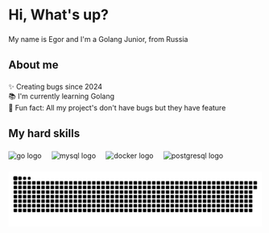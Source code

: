 <h1 align="left">Hi, What's up?</h1>

###

<p align="left">My name is Egor and I'm a Golang Junior, from Russia</p>

###

<h2 align="left">About me</h2>

###

<p align="left">✨ Creating bugs since 2024<br>📚 I'm currently learning Golang<br>🎲 Fun fact: All my project's don't have bugs but they have feature</p>

###

<h2 align="left">My hard skills</h2>

###

<div align="left">
  <img src="https://cdn.jsdelivr.net/gh/devicons/devicon/icons/go/go-original.svg" height="40" alt="go logo"  />
  <img width="12" />
  <img src="https://cdn.jsdelivr.net/gh/devicons/devicon/icons/mysql/mysql-original.svg" height="40" alt="mysql logo"  />
  <img width="12" />
  <img src="https://cdn.jsdelivr.net/gh/devicons/devicon/icons/docker/docker-original.svg" height="40" alt="docker logo"  />
  <img width="12" />
  <img src="https://cdn.jsdelivr.net/gh/devicons/devicon/icons/postgresql/postgresql-original.svg" height="40" alt="postgresql logo"  />
</div>

###

<img src="https://raw.githubusercontent.com/megorka/megorka/output/snake.svg" alt="Snake animation" />

###
